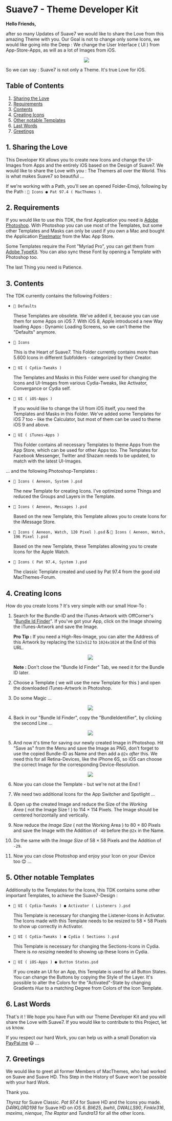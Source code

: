 # Suave7 - Theme Developer Kit

**Hello Friends,**

after so many Updates of Suave7 we would like to share the Love from this amazing Theme with you. Our Goal is not to change only some Icons, we would like going into the Deep&nbsp;: We change the User Interface&nbsp;(&nbsp;UI&nbsp;) from App-Store-Apps, as will as a lot of Images from iOS.

<p align="center"><img src="https://macthemes.me/developer/TDK_Header.png" /></p>

So we can say&nbsp;: Suave7 is not only a Theme. It's true Love for iOS.


## Table of Contents

1.	[Sharing the Love](#1-sharing-the-love)
2.	[Requirements](#2-requirements)
3.	[Contents](#3-contents)
4.	[Creating Icons](#4-creating-icons)
5.	[Other notable Templates](#5-other-notable-templates)
6.	[Last Words](#6-last-words)
7.	[Greetings](#7-greetings)


## 1. Sharing the Love

This Developer Kit allows you to create new Icons and change the UI-Images from Apps and the entirely iOS based on the Design of Suave7. We would like to share the Love with you&nbsp;: The Themers all over the World. This is what makes Suave7 so beautiful&nbsp;…

If we're working with a Path, you'll see an opened Folder-Emoji, following by the Path&nbsp;: `📂 Icons ● Pat 97.4 ( MacThemes )`.


## 2. Requirements

If you would like to use this TDK, the first Application you need is [Adobe Photoshop](https://www.adobe.com/de/products/photoshop.html). With Photoshop you can use most of the Templates, but some other Templates and Masks can only be used if you own a Mac and bought the Application [Pixelmator](https://itunes.apple.com/de/app/pixelmator/id407963104?mt=12) from the Mac App Store.

Some Templates require the Font &quot;Myriad Pro&quot;, you can get them from [Adobe TypeKit](https://typekit.com/fonts/myriad). You can also sync these Font by opening a Template with Photoshop too.

The last Thing you need is Patience.


## 3. Contents

The TDK currently contains the following Folders&nbsp;:

- `📂 Defaults`

  These Templates are obsolete. We've added it, because you can use them for some Apps on iOS 7. With iOS 8, Apple introduced a new Way loading Apps&nbsp;: Dynamic Loading Screens, so we can't theme the &quot;Defaults&quot; anymore.

- `📂 Icons`

  This is the Heart of Suave7. This Folder currently contains more than 5.600 Icons in different Subfolders&nbsp;- categorized by their Creator.

- `📂 UI ( Cydia-Tweaks )`

  The Templates and Masks in this Folder were used for changing the Icons and UI-Images from various Cydia-Tweaks, like Activator, Convergance or Cydia self.

- `📂 UI ( iOS-Apps )`

  If you would like to change the UI from iOS itself, you need the Templates and Masks in this Folder. We've added some Templates for iOS 7 too&nbsp;- like the Calculator, but most of them can be used to theme iOS 9 and above.

- `📂 UI ( iTunes-Apps )`

  This Folder contains all necessary Templates to theme Apps from the App Store, which can be used for other Apps too. The Templates for Facebook Messenger, Twitter and Shazam needs to be updated, to match with the latest UI-Images.

…&nbsp;and the following Photoshop-Templates&nbsp;:

- `📂 Icons ( Aeneon, System ).psd`

  The new Template for creating Icons. I've optimized some Things and reduced the Groups and Layers in the Template.

- `📂 Icons ( Aeneon, Messages ).psd`

  Based on the new Template, this Template allows you to create Icons for the iMessage Store.

- `📂 Icons ( Aeneon, Watch, 120 Pixel ).psd`&nbsp;&amp; `📂 Icons ( Aeneon, Watch, 196 Pixel ).psd`

  Based on the new Template, these Templates allowing you to create Icons for the Apple Watch.

- `📂 Icons ( Pat 97.4, System ).psd`

  The classic Template created and used by Pat 97.4 from the good old MacThemes-Forum.


## 4. Creating Icons

How do you create Icons&nbsp;? It's very simple with our small How-To&nbsp;:

1.	Search for the Bundle-ID and the iTunes-Artwork with OffCorner's &quot;[Bundle Id Finder](http://offcornerdev.com/bundleid.html)&quot;. If you've got your App, click on the Image showing the iTunes-Artwork and save the Image.

	**Pro Tip&nbsp;:** If you need a High-Res-Image, you can alter the Address of this Artwork by replacing the `512x512` to `1024x1024` at the End of this URL.

	<p align="center"><img src="https://macthemes.me/developer/TDK_Creation_HighResArtwork.png" /></p>

	**Note&nbsp;:** Don't close the &quot;Bundle Id Finder&quot; Tab, we need it for the Bundle ID later.

2.	Choose a Template&nbsp;(&nbsp;we will use the new Template for this&nbsp;) and open the downloaded iTunes-Artwork in Photoshop.

3.	Do some Magic&nbsp;…

	<p align="center"><img src="https://macthemes.me/developer/TDK_Creation_TheMagic.png" /></p>

4.	Back in our &quot;Bundle Id Finder&quot;, copy the &quot;BundleIdentifier&quot;, by clicking the second Line&nbsp;…

	<p align="center"><img src="https://macthemes.me/developer/TDK_Creation_BundleIdentifier.png" /></p>

5.	And now it's time for saving our newly created Image in Photoshop. Hit &quot;Save as&quot; from the Menu and save the Image as PNG, don't forget to use the copied Bundle-ID as Name and then add a `@2x` *after* this. We need this for all Retina-Devices, like the iPhone 6S, so iOS can choose the correct Image for the corresponding Device-Resolution.

	<p align="center"><img src="https://macthemes.me/developer/TDK_Creation_SaveTheMagic.png" /></p>

6.	Now you can close the Template&nbsp;- but we're not at the End&nbsp;!

7.	We need two additional Icons for the App Switcher and Spotlight&nbsp;…

8.	Open up the created Image and reduce the Size of the *Working Area*&nbsp;(&nbsp;not the Image Size&nbsp;!&nbsp;) to 114 × 114 Pixels. The Image should be centered horizontally and vertically.

9.	Now reduce the *Image Size*&nbsp;(&nbsp;not the Working Area&nbsp;) to 80 × 80 Pixels and save the Image with the Addition of `-40` before the `@2x` in the Name.

10.	Do the same with the *Image Size* of 58 × 58 Pixels and the Addition of `-29`.

11.	Now you can close Photoshop and enjoy your Icon on your iDevice too&nbsp;😊&nbsp;…


## 5. Other notable Templates

Additionally to the Templates for the Icons, this TDK contains some other important Templates, to achieve the Suave7-Design&nbsp;:

- `📂 UI ( Cydia-Tweaks ) ● Activator ( Listeners ).psd`

  This Template is necessary for changing the Listener-Icons in Activator. The Icons made with this Template needs to be resized to 58 × 58 Pixels to show up correctly in Activator.

- `📂 UI ( Cydia-Tweaks ) ● Cydia ( Sections ).psd`

  This Template is necessary for changing the Sections-Icons in Cydia. There is *no resizing* needed to showing up these Icons in Cydia.

- `📂 UI ( iOS-Apps ) ● Button States.psd`

  If you create an UI for an App, this Template is used for all Button States. You can change the Buttons by copying the Style of the Layer. It's possible to alter the Colors for the &quot;Activated&quot;-State by changing Gradients *Hue* to a matching Degree from Colors of the Icon Template.


## 6. Last Words

That's it&nbsp;! We hope you have Fun with our Theme Developer Kit and you will share the Love with Suave7. If you would like to contribute to this Project, let us know.

If you respect our hard Work, you can help us with a small Donation via [PayPal.me](https://www.paypal.com/donate/?hosted_button_id=F5EPEFSLDBHPQ)&nbsp;😃&nbsp;…


## 7. Greetings

We would like to greet all former Members of MacThemes, who had worked on Suave and Suave HD. This Step in the History of Suave won't be possible with your hard Work.

Thank you.

*Thyraz* for Suave Classic. *Pat 97.4* for Suave HD and the Icons you made. *D4RKL0RD198* for Suave HD on iOS 6. *Bli625*, *bwhli*, *DWALLS90*, *Finkle316*, *maxims*, *nienque*, *The Raptor* and *Tundra13* for all the other Icons.